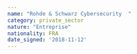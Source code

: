 ```yaml
---
name: "Rohde & Schwarz Cybersecurity  "
category: private_sector
nature: "Entreprise"
nationality: FRA
date_signed: '2018-11-12'
---
```

    